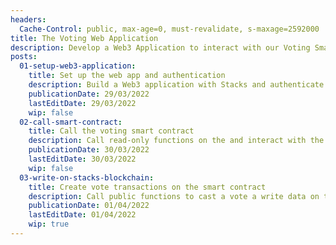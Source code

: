 ```yaml
---
headers:
  Cache-Control: public, max-age=0, must-revalidate, s-maxage=2592000
title: The Voting Web Application
description: Develop a Web3 Application to interact with our Voting Smart Contract from the browser
posts:
  01-setup-web3-application:
    title: Set up the web app and authentication
    description: Build a Web3 application with Stacks and authenticate with our web Wallet
    publicationDate: 29/03/2022
    lastEditDate: 29/03/2022
    wip: false
  02-call-smart-contract:
    title: Call the voting smart contract
    description: Call read-only functions on the and interact with the Stacks API
    publicationDate: 30/03/2022
    lastEditDate: 30/03/2022
    wip: false
  03-write-on-stacks-blockchain:
    title: Create vote transactions on the smart contract
    description: Call public functions to cast a vote a write data on the Stacks blokchain
    publicationDate: 01/04/2022
    lastEditDate: 01/04/2022
    wip: true
---
```

